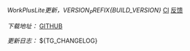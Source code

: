 *WorkPlusLite更新，${VERSION_PREFIX}${BUILD_VERSION}*
[CI](https://github.com/${GITHUB_REPOSITORY}/actions/runs/${GITHUB_RUN_ID})  [反馈](https://github.com/${GITHUB_REPOSITORY}/issues)

*下载地址：*
[GITHUB](https://github.com/${GITHUB_REPOSITORY}/releases/tag/${BUILD_VERSION})

*更新日志：*
${TG_CHANGELOG}
